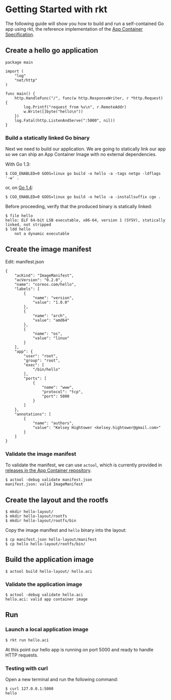 # Getting Started with rkt

The following guide will show you how to build and run a self-contained Go app using
rkt, the reference implementation of the [App Container Specification](https://github.com/appc/spec).

## Create a hello go application

```
package main

import (
	"log"
	"net/http"
)

func main() {
	http.HandleFunc("/", func(w http.ResponseWriter, r *http.Request) {
		log.Printf("request from %v\n", r.RemoteAddr)
		w.Write([]byte("hello\n"))
	})
	log.Fatal(http.ListenAndServe(":5000", nil))
}
```

### Build a statically linked Go binary

Next we need to build our application. We are going to statically link our app
so we can ship an App Container Image with no external dependencies.

With Go 1.3:

```
$ CGO_ENABLED=0 GOOS=linux go build -o hello -a -tags netgo -ldflags '-w' .
```

or, on [Go 1.4](https://github.com/golang/go/issues/9344#issuecomment-69944514):

```
$ CGO_ENABLED=0 GOOS=linux go build -o hello -a -installsuffix cgo .
```

Before proceeding, verify that the produced binary is statically linked:

```
$ file hello
hello: ELF 64-bit LSB executable, x86-64, version 1 (SYSV), statically linked, not stripped
$ ldd hello
	not a dynamic executable
```

## Create the image manifest

Edit: manifest.json

```
{
    "acKind": "ImageManifest",
    "acVersion": "0.2.0",
    "name": "coreos.com/hello",
    "labels": [
        {
            "name": "version",
            "value": "1.0.0"
        },
        {
            "name": "arch",
            "value": "amd64"
        },
        {
            "name": "os",
            "value": "linux"
        }
    ],
    "app": {
        "user": "root",
        "group": "root",
        "exec": [
            "/bin/hello"
        ],
        "ports": [
            {
                "name": "www",
                "protocol": "tcp",
                "port": 5000
            }
        ]
    },
    "annotations": [
        {
            "name": "authors",
            "value": "Kelsey Hightower <kelsey.hightower@gmail.com>"
        }
    ]
}
```

### Validate the image manifest

To validate the manifest, we can use `actool`, which is currently provided in [releases in the App Container repository](https://github.com/appc/spec/releases).

```
$ actool -debug validate manifest.json
manifest.json: valid ImageManifest
```

## Create the layout and the rootfs

```
$ mkdir hello-layout/
$ mkdir hello-layout/rootfs
$ mkdir hello-layout/rootfs/bin
```

Copy the image manifest and `hello` binary into the layout:

```
$ cp manifest.json hello-layout/manifest
$ cp hello hello-layout/rootfs/bin/
```

## Build the application image

```
$ actool build hello-layout/ hello.aci
```

### Validate the application image

```
$ actool -debug validate hello.aci
hello.aci: valid app container image
```

## Run

### Launch a local application image

```
$ rkt run hello.aci
```

At this point our hello app is running on port 5000 and ready to handle HTTP
requests.

### Testing with curl

Open a new terminal and run the following command:

```
$ curl 127.0.0.1:5000
hello
```
